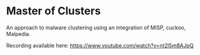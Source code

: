 # Master of Clusters

An approach to malware clustering using an integration of MISP, cuckoo, Malpedia.


Recording available here:  https://www.youtube.com/watch?v=nt2l5m8AJpQ
